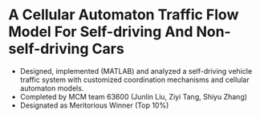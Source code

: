 # A Cellular Automaton Traffic Flow Model For Self-driving And Non-self-driving Cars
* Designed, implemented (MATLAB) and analyzed a self-driving vehicle traffic system with customized coordination mechanisms and cellular automaton models.
* Completed by MCM team 63600 (Junlin Liu, Ziyi Tang, Shiyu Zhang)
* Designated as Meritorious Winner (Top 10%)
